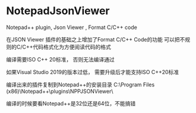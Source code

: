 # NotepadJsonViewer
Notepad++ plugin,   Json Viewer , Format C/C++ code

在JSON Viewer 插件的基础之上增加了Format C/C++ Code的功能
可以把不规则的C/C++代码格式化为方便阅读代码的格式

编译需要ISO C++ 20标准， 否则无法编译通过

如果Visual Studio 2019的版本过低， 需要升级后才能支持ISO C++20标准

编译出来的插件复制到Notepad++的安装目录  C:\Program Files (x86)\Notepad++\plugins\NPPJSONViewer\

编译的时候要看Notepad++是32位还是64位，不能搞错